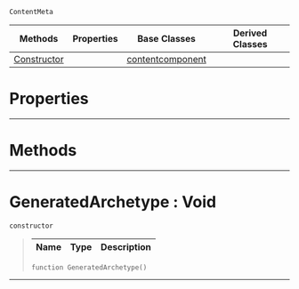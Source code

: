  `ContentMeta`

|Methods|Properties|Base Classes|Derived Classes|
|---|---|---|---|
|[ Constructor](https://github.com/PlasmaEngine/PlasmaDocs/blob/master/code_reference/class_reference/generatedarchetype.markdown#generatedarchetype-void)| |[contentcomponent](https://github.com/PlasmaEngine/PlasmaDocs/blob/master/code_reference/class_reference/contentcomponent.markdown)| |


 #  Properties


---  
 #  Methods


---  
 #  GeneratedArchetype : Void

 `constructor`

> 
> |Name|Type|Description|
> |---|---|---|
> ``` lang=cpp, name=Lightning
> function GeneratedArchetype()
> ``` 


---  
 

 
